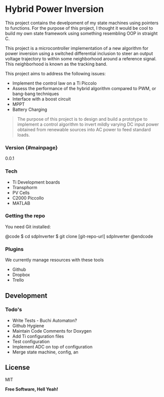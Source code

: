 # Hybrid Power Inversion

This project contains the develpoment of my state machines using pointers to functions.
For the purpose of this project, I thought it would be cool to build my own state framework using something resembling OOP in straight C. 

This project is a microcontroller implementation of a new algorithm for power inversion using a switched differential inclusion to steer an output voltage trajectory to within some neighborhood around a reference signal. This neighborhood is known as the tracking band.

This project aims to address the following issues:
- Implement the control law on a Ti Piccolo
- Assess the performance of the hybrid algorithm compared to PWM, or bang-bang techniques
- Interface with a boost circuit
- MPPT
- Battery Charging


>The purpose of this project is to design and build a prototype to implement a control algorithm to invert mildly varying DC input power obtained from renewable sources into AC power to feed standard loads.

### Version     {#mainpage}
0.0.1

### Tech
- Ti Development boards
- Transphorm
- PV Cells
- C2000 Piccollo
- MATLAB


### Getting the repo

You need Git installed:

@code
$ cd sdpInverter
$ git clone [git-repo-url] sdpInverter
@endcode


### Plugins

We currently manage resources with these tools
* Github
* Dropbox
* Trello

## Development

### Todo's

- Write Tests - Buchi Automaton?
- Github Hygiene
- Maintain Code Comments for Doxygen
- Add Ti configuration files
- Test configuration
- Implement ADC on top of configuration
- Merge state machine, config, an

License
----

MIT


**Free Software, Hell Yeah!**

[Ryan Rodriguez]: http://empireryan.com
